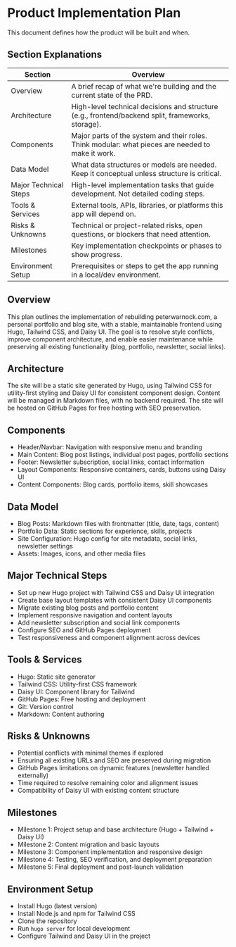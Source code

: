 # Product Implementation Plan

This document defines how the product will be built and when.

## Section Explanations

| Section               | Overview                                                                                          |
| --------------------- | ------------------------------------------------------------------------------------------------- |
| Overview              | A brief recap of what we're building and the current state of the PRD.                            |
| Architecture          | High-level technical decisions and structure (e.g., frontend/backend split, frameworks, storage). |
| Components            | Major parts of the system and their roles. Think modular: what pieces are needed to make it work. |
| Data Model            | What data structures or models are needed. Keep it conceptual unless structure is critical.       |
| Major Technical Steps | High-level implementation tasks that guide development. Not detailed coding steps.                |
| Tools & Services      | External tools, APIs, libraries, or platforms this app will depend on.                            |
| Risks & Unknowns      | Technical or project-related risks, open questions, or blockers that need attention.              |
| Milestones            | Key implementation checkpoints or phases to show progress.                                        |
| Environment Setup     | Prerequisites or steps to get the app running in a local/dev environment.                         |

## Overview

This plan outlines the implementation of rebuilding peterwarnock.com, a personal portfolio and blog site, with a stable, maintainable frontend using Hugo, Tailwind CSS, and Daisy UI. The goal is to resolve style conflicts, improve component architecture, and enable easier maintenance while preserving all existing functionality (blog, portfolio, newsletter, social links).

## Architecture

The site will be a static site generated by Hugo, using Tailwind CSS for utility-first styling and Daisy UI for consistent component design. Content will be managed in Markdown files, with no backend required. The site will be hosted on GitHub Pages for free hosting with SEO preservation.

## Components

- Header/Navbar: Navigation with responsive menu and branding
- Main Content: Blog post listings, individual post pages, portfolio sections
- Footer: Newsletter subscription, social links, contact information
- Layout Components: Responsive containers, cards, buttons using Daisy UI
- Content Components: Blog cards, portfolio items, skill showcases

## Data Model

- Blog Posts: Markdown files with frontmatter (title, date, tags, content)
- Portfolio Data: Static sections for experience, skills, projects
- Site Configuration: Hugo config for site metadata, social links, newsletter settings
- Assets: Images, icons, and other media files

## Major Technical Steps

- Set up new Hugo project with Tailwind CSS and Daisy UI integration
- Create base layout templates with consistent Daisy UI components
- Migrate existing blog posts and portfolio content
- Implement responsive navigation and content layouts
- Add newsletter subscription and social link components
- Configure SEO and GitHub Pages deployment
- Test responsiveness and component alignment across devices

## Tools & Services

- Hugo: Static site generator
- Tailwind CSS: Utility-first CSS framework
- Daisy UI: Component library for Tailwind
- GitHub Pages: Free hosting and deployment
- Git: Version control
- Markdown: Content authoring

## Risks & Unknowns

- Potential conflicts with minimal themes if explored
- Ensuring all existing URLs and SEO are preserved during migration
- GitHub Pages limitations on dynamic features (newsletter handled externally)
- Time required to resolve remaining color and alignment issues
- Compatibility of Daisy UI with existing content structure

## Milestones

- Milestone 1: Project setup and base architecture (Hugo + Tailwind + Daisy UI)
- Milestone 2: Content migration and basic layouts
- Milestone 3: Component implementation and responsive design
- Milestone 4: Testing, SEO verification, and deployment preparation
- Milestone 5: Final deployment and post-launch validation

## Environment Setup

- Install Hugo (latest version)
- Install Node.js and npm for Tailwind CSS
- Clone the repository
- Run `hugo server` for local development
- Configure Tailwind and Daisy UI in the project
